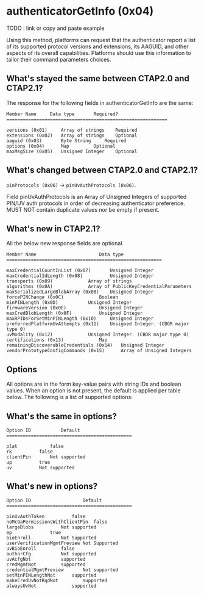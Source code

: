 # authenticatorGetInfo (0x04)

TODO : link or copy and paste example

Using this method, platforms can request that the authenticator report a list of its supported protocol versions and extensions, its AAGUID, and other aspects of its overall capabilities. Platforms should use this information to tailor their command parameters choices.


## What's stayed the same between CTAP2.0 and CTAP2.1?
The response for the following fields in authenticatorGetInfo are the same:



```
Member Name		Data type		Required?
===========================================================

versions (0x01)		Array of strings	Required
extensions (0x02)	Array of strings	Optional
aaguid (0x03)		Byte String		Required
options (0x04)		Map			Optional
maxMsgSize (0x05)	Unsigned Integer	Optional
```

## What's changed between CTAP2.0 and CTAP2.1?

```pinProtocols (0x06)``` -> ```pinUvAuthProtocols (0x06)```.

Field pinUvAuthProtocols is an Array of Unsigned Integers of supported PIN/UV auth protocols in order of decreasing authenticator preference. 
MUST NOT contain duplicate values nor be empty if present.

## What's new in CTAP2.1?
All the below new response fields are optional.

```
Member Name		                  Data type		
=========================================================

maxCredentialCountInList (0x07)		  Unsigned Integer
maxCredentialIdLength (0x08)		  Unsigned Integer
transports (0x09)			  Array of strings
algorithms (0x0A)			  Array of PublicKeyCredentialParameters
maxSerializedLargeBlobArray (0x0B)	  Unsigned Integer
forcePINChange (0x0C)			  Boolean
minPINLength (0x0D)			  Unsigned Integer
firmwareVersion (0x0E)			  Unsigned Integer
maxCredBlobLength (0x0F)		  Unsigned Integer
maxRPIDsForSetMinPINLength (0x10)	  Unsigned Integer
preferredPlatformUvAttempts (0x11)	  Unsigned Integer. (CBOR major type 0)
uvModality (0x12)			  Unsigned Integer. (CBOR major type 0)
certifications (0x13)			  Map
remainingDiscoverableCredentials (0x14)	  Unsigned Integer
vendorPrototypeConfigCommands (0x15)	  Array of Unsigned Integers
```

## Options

All options are in the form key-value pairs with string IDs and boolean values. When an option is not present, the default is applied per table below. The following is a list of supported options:

## What's the same in options?
```
Option ID	        Default		
==============================================

plat			false
rk			false
clientPin		Not supported
up			true
uv			Not supported
```

## What's new in options?
```
Option ID	                Default		
==============================================

pinUvAuthToken			false
noMcGaPermissionsWithClientPin	false
largeBlobs			Not supported
ep				true
bioEnroll			Not Supported
userVerificationMgmtPreview	Not Supported
uvBioEnroll			false
authnrCfg			Not supported
uvAcfgNot			supported
credMgmtNot			supported
credentialMgmtPreview		Not supported
setMinPINLengthNot 		supported
makeCredUvNotRqdNot 		supported
alwaysUvNot 			supported
```


